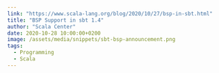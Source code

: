 ```yaml
---
link: "https://www.scala-lang.org/blog/2020/10/27/bsp-in-sbt.html"
title: "BSP Support in sbt 1.4"
author: "Scala Center"
date: 2020-10-28 10:00:00+0200
image: /assets/media/snippets/sbt-bsp-announcement.png
tags:
  - Programming
  - Scala
---
```

